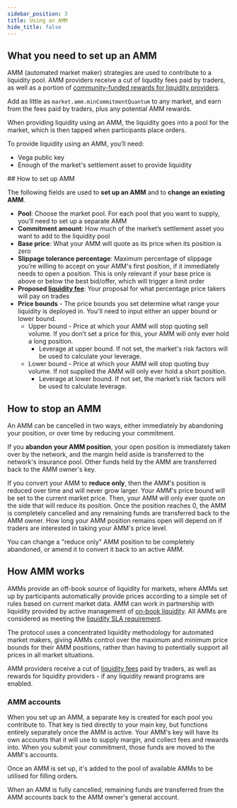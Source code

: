 ```yaml
---
sidebar_position: 3
title: Using an AMM
hide_title: false
---
```


## What you need to set up an AMM
AMM (automated market maker) strategies are used to contribute to a liquidity pool. AMM providers receive a cut of liqudity fees paid by traders, as well as a portion of [community-funded rewards for liquidity providers](./rewards-penalties.md#community-funded-lp-rewards).

Add as little as `market.amm.minCommitmentQuantum` to any market, and earn from the fees paid by traders, plus any potential AMM rewards.

When providing liquidity using an AMM, the liquidity goes into a pool for the market, which is then tapped when participants place orders. 

To provide liquidity using an AMM, you’ll need:
* Vega public key 
* Enough of the market's settlement asset to provide liquidity

## How to set up AMM

The following fields are used to **set up an AMM** and to **change an existing AMM**.

* **Pool**: Choose the market pool. For each pool that you want to supply, you’ll need to set up a separate AMM 
* **Commitment amount**: How much of the market’s settlement asset you want to add to the liquidity pool
* **Base price**: What your AMM will quote as its price when its position is zero
* **Slippage tolerance percentage**: Maximum percentage of slippage you’re willing to accept on your AMM's first position, if it immediately needs to open a position. This is only relevant if your base price is above or below the best bid/offer, which will trigger a limit order
* **Proposed [liquidity fee](../trading-framework/fees.md#liquidity-fee)**: Your proposal for what percentage price takers will pay on trades
* **Price bounds** - The price bounds you set determine what range your liquidity is deployed in. You'll need to input either an upper bound or lower bound.
    * Upper bound - Price at which your AMM will stop quoting sell volume. If you don’t set a price for this, your AMM will only ever hold a long position.
        * Leverage at upper bound. If not set, the market's risk factors will be used to calculate your leverage.
    * Lower bound - Price at which your AMM will stop quoting buy volume. If not supplied the AMM will only ever hold a short position.
        * Leverage at lower bound. If not set, the market’s risk factors will be used to calculate leverage.

## How to stop an AMM
An AMM can be cancelled in two ways, either immediately by abandoning your position, or over time by reducing your commitment.

If you **abandon your AMM position**, your open position is immediately taken over by the network, and the margin held aside is transferred to the network's insurance pool. Other funds held by the AMM are transferred back to the AMM owner's key.

If you convert your AMM to **reduce only**, then the AMM's position is reduced over time and will never grow larger. Your AMM's price bound will be set to the current market price. Then, your AMM will only ever quote on the side that will reduce its position. Once the position reaches 0, the AMM is completely cancelled and any remaining funds are transferred back to the AMM owner. How long your AMM position remains open will depend on if traders are interested in taking your AMM's price level.

You can change a "reduce only" AMM position to be completely abandoned, or amend it to convert it back to an active AMM. 

## How AMM works
AMMs provide an off-book source of liquidity for markets, where AMMs set up by participants automatically provide prices according to a simple set of rules based on current market data. AMM can work in partnership with liquidity provided by active management of [on-book liquidity](./provision.md). All AMMs are considered as meeting the [liquidity SLA requirement](./rewards-penalties.md#liquidity-sla).

The protocol uses a concentrated liquidity methodology for automated market makers, giving AMMs control over the maximum and minimum price bounds for their AMM positions, rather than having to potentially support all prices in all market situations.

AMM providers receive a cut of [liquidity fees](rewards-penalties.md#earning-liquidity-fees) paid by traders, as well as rewards for liquidity providers - if any liquidity reward programs are enabled.

### AMM accounts
When you set up an AMM, a separate key is created for each pool you contribute to. That key is tied directly to your main key, but functions entirely separately once the AMM is active. Your AMM's key will have its own accounts that it will use to supply margin, and collect fees and rewards into. When you submit your commitment, those funds are moved to the AMM's accounts.

Once an AMM is set up, it's added to the pool of available AMMs to be utilised for filling orders.

When an AMM is fully cancelled, remaining funds are transferred from the AMM accounts back to the AMM owner's general account.